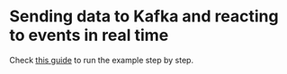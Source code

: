 # Sending data to Kafka and reacting to events in real time

Check [this guide](https://www.pipeless.ai/docs/v0/examples/kafka) to run the example step by step.
